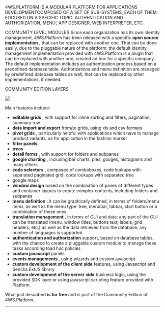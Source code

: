4WS.PLATFORM IS A MODULAR PLATFORM FOR APPLICATIONS DEVELOPMENTCOMPOSED OF A SET OF SUB-SYSTEMS, EACH OF THEM FOCUSED ON A SPECIFIC TOPIC: AUTHENTICATION AND AUTHORIZATION, MENU&#8217;, APP DESIGNER, WEB INTERPRETER, ETC.


COMMUNITY LEVEL MODULES
Since each organization has its own identity management, 4WS.Platform has been released with a specific  **open source**   **implementation** , that can be replaced with another one. That can be done easily, due to the pluggable nature of the platform: the default identity management implementation provided with 4WS.Platform is a plugin that can be replaced with another one, created ad hoc for a specific company. The default implementation includes an authentication process based on a predefined database table. Authorizations and menu definition are managed by predefined database tables as well, that can be replaced by other implementations, if needed.

COMMUNITY EDITION LAYERS

![](http://4wsplatform.org/wp-content/uploads/2013/10/Schermata-2015-12-15-alle-11.10.12.png)

Main features include:

*  **editable grids** , with support for inline sorting and filters, pagination, summary row
*  **data import and export**  from/to grids, using xls and csv formats
*  **pivot grids** , particularly helpful with applications which have to manage product variants, as for application in the fashion market
*  **filter panels** 
*  **trees** 
*  **detail forms** , with support for folders and subpanes
*  **google charting** , including bar charts, pies, gouges, histograms and many others
*  **code selectors** , composed of comboboxes, code lookups with separated paginated grid, code lookups with separated tree
* google maps
*  **window design**  based on the combination of panes of different types and container layouts to create complex contents, including folders and subpanes
*  **menu definition** : it can be graphically defined, in terms of folders/menu items, as well as the menu type: tree, menubar, tabbar, start button or a combination of these ones
*  **translation management** , in terms of GUI and data: any part of the GUI can be translated (menu, window titles, buttons text, labels, grid headers, etc.) as well as the data retrieved from the database; any number of languages is supported
*  **authentication and authorization**  support, based on database tables, with the chance to create a pluggable custom module to manage these tasks according toad hoc policies
*  **custom javascript**  panels
*  **events managements** , using wizards and custom javascript
*  **custom development of the client**   **side**  features, using Javascript and Sencha ExtJS library
*  **custom development of the server**   **side**  business logic, using the provided SDK layer or using javascript scripting feature provided with Platform.

What just described  **is for free**  and is part of the Community Edition of 4WS.Platform.

---


